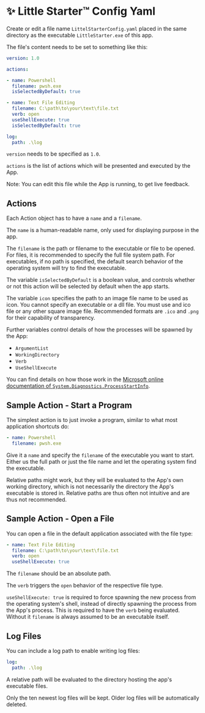 # ✨ Little Starter™ Config Yaml
Create or edit a file name `LittelStarterConfig.yaml` placed in the same directory as the executable `LittleStarter.exe` of this app.

The file's content needs to be set to something like this:
```yaml
version: 1.0

actions:

- name: Powershell
  filename: pwsh.exe
  isSelectedByDefault: true

- name: Text File Editing
  filename: C:\path\to\your\text\file.txt
  verb: open
  useShellExecute: true
  isSelectedByDefault: true

log:
  path: .\log

```

`version` needs to be specified as `1.0`.

`actions` is the list of actions which will be presented and executed by the App.

Note:
You can edit this file while the App is running, to get live feedback.

## Actions

Each Action object has to have a `name` and a `filename`.

The `name` is a human-readable name, only used for displaying purpose in the app.

The `filename` is the path or filename to the executable or file to be opened.
For files, it is recommended to specify the full file system path.
For executables, if no path is specified, the default search behavior of the operating system will try to find the executable.

The variable `isSelectedByDefault` is a boolean value, and controls whether or not this action will be selected by default when the app starts.

The variable `icon` specifies the path to an image file name to be used as icon.
You cannot specify an executable or a dll file.
You must use and ico file or any other square image file.
Recommended formats are `.ico` and `.png` for their capability of transparency.

Further variables control details of how the processes will be spawned by the App:

* `ArgumentList`
* `WorkingDirectory`
* `Verb`
* `UseShellExecute`

You can find details on how those work in the [Microsoft online documentation of `System.Diagnostics.ProcessStartInfo`](https://docs.microsoft.com/en-us/dotnet/api/system.diagnostics.processstartinfo?view=net-6.0).

## Sample Action - Start a Program
The simplest action is to just invoke a program, similar to what most application shortcuts do:

```yaml
- name: Powershell
  filename: pwsh.exe
```

Give it a `name` and specify the `filename` of the executable you want to start.
Either us the full path or just the file name and let the operating system find the executable.

Relative paths might work, but they will be evaluated to the App's own working directory, which is not necessarily the directory the App's executable is stored in.
Relative paths are thus often not intuitive and are thus not recommended.

## Sample Action - Open a File
You can open a file in the default application associated with the file type:

```yaml
- name: Text File Editing
  filename: C:\path\to\your\text\file.txt
  verb: open
  useShellExecute: true
```

The `filename` should be an absolute path.

The `verb` triggers the `open` behavior of the respective file type.

`useShellExecute: true` is required to force spawning the new process from the operating system's shell, instead of directly spawning the process from the App's process.
This is required to have the `verb` being evaluated.
Without it `filename` is always assumed to be an executable itself.

## Log Files
You can include a log path to enable writing log files:

```yaml
log:
  path: .\log
```

A relative path will be evaluated to the directory hosting the app's executable files.

Only the ten newest log files will be kept.
Older log files will be automatically deleted.
